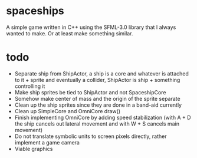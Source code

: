# spaceships
A simple game written in C++ using the SFML-3.0 library that I always wanted to make. Or at least make something similar.
# todo
- Separate ship from ShipActor, a ship is a core and whatever is attached to it + sprite and eventually a collider, ShipActor is ship + something controlling it
- Make ship sprites be tied to ShipActor and not SpaceshipCore
- Somehow make center of mass and the origin of the sprite separate
- Clean up the ship sprites since they are done in a band-aid currently
- Clean up SimpleCore and OmniCore draw()
- Finish implementing OmniCore by adding speed stabilization (with A + D the ship cancels out lateral movement and with W + S cancels main movement)
- Do not translate symbolic units to screen pixels directly, rather implement a game camera
- Viable graphics
